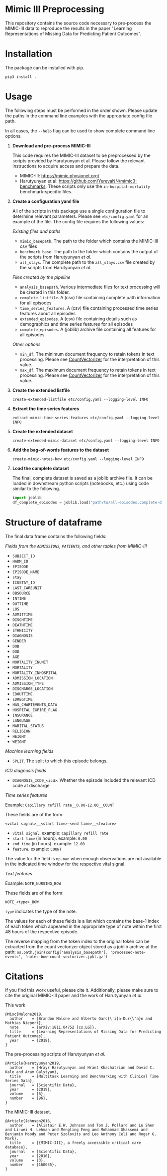 # Mimic III Preprocessing
This repository contains the source code necessary to pre-process the MIMIC-III data to reproduce the results in the paper "Learning Representations of Missing Data for Predicting Patient Outcomes".

# Installation

The package can be installed with pip.

```
pip3 install .
```

# Usage

The following steps must be performed in the order shown. Please update the
paths in the command line examples with the appropriate config file path.

In all cases, the `--help` flag can be used to show complete command line
options.

1. **Download and pre-process MIMIC-III**

    This code requires the MIMIC-III dataset to be preprocessed by the scripts
    provided by Harutyunyan et al. Please follow the relevant instructions
    to acquire access and prepare the data.

    * MIMIC-III: https://mimic.physionet.org/
    * Harutyunyan et al: https://github.com/YerevaNN/mimic3-benchmarks. These
      scripts only use the `in-hospital-mortality` benchmark-specific files.

2. **Create a configuration yaml file**

    All of the scripts in this package use a single configuration file to
    determine relevant parameters. Please see `etc/config.yaml` for an
    example of the file. The config file requires the following values:

    *Existing files and paths*

    * `mimic_basepath`. The path to the folder which contains the MIMIC-III csv
      files
    * `benchmark_base`. The path to the folder which contains the output of the
      scripts from Harutyunyan *et al.*
    * `all_stays`. The complete path to the `all_stays.csv` file created by the
      scripts from Harutyunyan *et al.*

    *Files created by the pipeline*

    * `analysis_basepath`. Various intermediate files for text processing will
      be created in this folder.
    * `complete_listfile`. A (csv) file containing complete path information for
      all episodes
    * `time_series_features`. A (csv) file containing processed time series
      features about all episodes
    * `extended_episodes`. A (csv) file containing details such as demographics
      and time series features for all episodes
    * `complete_episodes`. A (joblib) archive file containing all features for
      all episodes

    *Other options*

    * `min_df`. The minimum document frequency to retain tokens in text
      processing. Please see [CountVectorizer](https://scikit-learn.org/stable/modules/generated/sklearn.feature_extraction.text.CountVectorizer.html) for the interpretation of
      this value.
    * `max_df`. The maximum document frequency to retain tokens in text
      processing. Please see [CountVectorizer](https://scikit-learn.org/stable/modules/generated/sklearn.feature_extraction.text.CountVectorizer.html) for the interpretation of
      this value.

3. **Create the extended listfile**

    ```
    create-extended-listfile etc/config.yaml --logging-level INFO
    ```

4. **Extract the time series features**

    ```
    extract-mimic-time-series-features etc/config.yaml --logging-level INFO
    ```

5. **Create the extended dataset**

    ```
    create-extended-mimic-dataset etc/config.yaml --logging-level INFO
    ```

6. **Add the bag-of-words features to the dataset**

    ```
    create-mimic-notes-bow etc/config.yaml --logging-level INFO
    ```

7. **Load the complete dataset**

    The final, complete dataset is saved as a joblib archive file. It can be
    loaded in downstream python scripts (notebooks, etc.) using code similar
    to the following.

    ```python
    import joblib
    df_complete_episodes = joblib.load("path/to/all-episodes.complete-dataset.jpkl")
    ```

# Structure of dataframe

The final data frame contains the following fields:

*Fields from the `ADMISSIONS`, `PATIENTS`, and other tables from MIMIC-III*

* `SUBJECT_ID`
* `HADM_ID`
* `EPISODE`
* `EPISODE_NAME`
* `stay`
* `ICUSTAY_ID`
* `LAST_CAREUNIT`
* `DBSOURCE`
* `INTIME`
* `OUTTIME`
* `LOS`
* `ADMITTIME`
* `DISCHTIME`
* `DEATHTIME`
* `ETHNICITY`
* `DIAGNOSIS`
* `GENDER`
* `DOB`
* `DOD`
* `AGE`
* `MORTALITY_INUNIT`
* `MORTALITY`
* `MORTALITY_INHOSPITAL`
* `ADMISSION_LOCATION`
* `ADMISSION_TYPE`
* `DISCHARGE_LOCATION`
* `EDOUTTIME`
* `EDREGTIME`
* `HAS_CHARTEVENTS_DATA`
* `HOSPITAL_EXPIRE_FLAG`
* `INSURANCE`
* `LANGUAGE`
* `MARITAL_STATUS`
* `RELIGION`
* `HEIGHT`
* `WEIGHT`

*Machine learning fields*
* `SPLIT`. The split to which this episode belongs.

*ICD diagnosis fields*

* `DIAGNOSIS_ICD9_<icd>`. Whether the episode included the relevant ICD code at
  discharge

*Time series features*

Example: `Capillary refill rate__0.00-12.00__COUNT`

These fields are of the form:

```
<vital signal>__<start time>-<end time>__<feature>
```

* `vital signal`. example: `Capillary refill rate`
* `start time` (in hours). example: `0.00`
* `end time` (in hours). example: `12.00`
* `feature`. example: `COUNT`

The value for the field is `np.nan` when enough observations are not available
in the indicated time window for the respective vital signal.

*Text features*

Example: `NOTE_NURSING_BOW`

These fields are of the form:

```
NOTE_<type>_BOW
```

`type` indicates the type of the note.

The values for each of these fields is a list which contains the base-1
index of each token which appeared in the appropriate type of note within the
first 48 hours of the respective episode.

The reverse mapping from the token index to the original token can be extracted
from the count vectorizer object stored as a joblib archive at the path:
`os.path.join(config['analysis_basepath'], 'processed-note-events', 'notes-bow-count-vectorizer.jpkl.gz')`

# Citations

If you find this work useful, please cite it. Additionally, please make sure to
cite the original MIMIC-III paper and the work of Harutyunyan *et al.*

This work

```
@Misc{Malone2018,
  author    = {Brandon Malone and Alberto Garc{\'i}a-Dur{\'a}n and Mathias Niepert},
  note      = {arXiv:1811.04752 [cs.LG]},
  title     = {Learning Representations of Missing Data for Predicting Patient Outcomes},
  year      = {2018},
}
```


The pre-processing scripts of Harutyunyan *et al.*

```
@Article{Harutyunyan2019,
  author    = {Hrayr Harutyunyan and Hrant Khachatrian and David C. Kale and Aram Galstyan},
  title     = {Multitask Learning and Benchmarking with Clinical Time Series Data},
  journal   = {Scientific Data},
  year      = {2019},
  volume    = {6},
  number    = {96},
}
```

The MIMIC-III dataset.

```
@Article{Johnson2016,
  author    = {Alistair E.W. Johnson and Tom J. Pollard and Lu Shen and Li-wei H. Lehman and Mengling Feng and Mohammad Ghassemi and Benjamin Moody and Peter Szolovits and Leo Anthony Celi and Roger G. Mark},
  title     = {{MIMIC-III}, a freely accessible critical care database},
  journal   = {Scientific Data},
  year      = {2016},
  volume    = {3},
  number    = {160035},
}
```